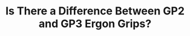---
layout: community
category: community
title: "Is There a Difference Between GP2 and GP3 Ergon Grips?"
description: " Anybody has some experience with the ergon grip? GP2 or GP3 and why?  I have been using these for a year. They are holding up really well. I wish I had a larger size.  Had the Ergon gp3 on my Surly Karate Monkey for two years. So comfy and durable."
isTopLevel: false
isSingleLevel: false
isArticle: false
datePublished: 2022-06-18 11:37:00 +0300
dateModified: 2022-06-18 11:37:00 +0300
published: false
---